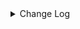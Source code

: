 <details><summary> Change Log </summary>

| Change | Commit | Version |
| --- | --- | --- |
|[Fix][Connector-V2] Fix StarRocksCatalogTest#testCatalog() NPE (#8987)|https://github.com/apache/seatunnel/commit/53f0a9eb52|2.3.10|
|[Improve][Connector-V2] Random pick the starrocks fe address which can be connected (#8898)|https://github.com/apache/seatunnel/commit/bef76078f9|2.3.10|
|[Feature][Connector-v2] Support multi starrocks source (#8789)|https://github.com/apache/seatunnel/commit/26b5529aaf|2.3.10|
|[Fix][Connector-V2] Fix possible data loss in scenarios of request_tablet_size is less than the number of BUCKETS (#8768)|https://github.com/apache/seatunnel/commit/3c6f216135|2.3.10|
|[Fix][Connector-V2]Fix Descriptions for CUSTOM_SQL in Connector (#8778)|https://github.com/apache/seatunnel/commit/96b610eb7e|2.3.10|
|[Improve] restruct connector common options (#8634)|https://github.com/apache/seatunnel/commit/f3499a6eeb|2.3.10|
|[improve] add StarRocks options (#8639)|https://github.com/apache/seatunnel/commit/da8d9cbd35|2.3.10|
|[Fix][Connector-V2] fix starRocks automatically creates tables with comment (#8568)|https://github.com/apache/seatunnel/commit/c4cb1fc4a3|2.3.10|
|[Fix][Connector-V2] Fixed adding table comments (#8514)|https://github.com/apache/seatunnel/commit/edca75b0d6|2.3.10|
|[Feature][Connector-V2] Starrocks implements multi table sink (#8467)|https://github.com/apache/seatunnel/commit/55eebfa8af|2.3.9|
|[Improve][Connector-V2] Add pre-check starrocks version before exeucte alter table field name (#8237)|https://github.com/apache/seatunnel/commit/c24e3b12ba|2.3.9|
|[Fix][Connector-starrocks] Fix drop column bug for starrocks (#8216)|https://github.com/apache/seatunnel/commit/082814da1f|2.3.9|
|[Feature][Core] Support read arrow data (#8137)|https://github.com/apache/seatunnel/commit/4710ea0f8d|2.3.9|
|[Feature][Clickhouse] Support sink savemode  (#8086)|https://github.com/apache/seatunnel/commit/e6f92fd79b|2.3.9|
|[Feature][Connector-V2] StarRocks-sink support schema evolution (#8082)|https://github.com/apache/seatunnel/commit/d33b0da8ab|2.3.9|
|[Improve][dist]add shade check rule (#8136)|https://github.com/apache/seatunnel/commit/51ef800016|2.3.9|
|[Improve][Connector-V2] Add doris/starrocks create table with comment (#7847)|https://github.com/apache/seatunnel/commit/207b8c16fd|2.3.9|
|[Feature][Restapi] Allow metrics information to be associated to logical plan nodes (#7786)|https://github.com/apache/seatunnel/commit/6b7c53d03c|2.3.9|
|[Improve][API] Move catalog open to SaveModeHandler (#7439)|https://github.com/apache/seatunnel/commit/8c2c5c79a1|2.3.8|
|[Improve][Connector-V2] Reuse connection in StarRocksCatalog (#7342)|https://github.com/apache/seatunnel/commit/8ee129d20f|2.3.8|
|[Improve][Connector-V2] Remove system table limit (#7391)|https://github.com/apache/seatunnel/commit/adf888e008|2.3.8|
|[Improve][Connector-V2] Close all ResultSet after used (#7389)|https://github.com/apache/seatunnel/commit/853e973212|2.3.8|
|[Feature][Core] Support using upstream table placeholders in sink options and auto replacement (#7131)|https://github.com/apache/seatunnel/commit/c4ca74122c|2.3.6|
|[Fix][Connector-V2] Fix starrocks Content-Length header already present error (#7034)|https://github.com/apache/seatunnel/commit/a485a74eff|2.3.6|
|[Feature][Connector-V2]Support StarRocks Fe Node HA|https://github.com/apache/seatunnel/commit/9c36c45819|2.3.6|
|[Fix][Connector-v2] Fix the sql statement error of create table for doris and starrocks (#6679)|https://github.com/apache/seatunnel/commit/88263cd69f|2.3.6|
|[Fix][StarRocks] Fix NPE when upstream catalogtable table path only have table name part (#6540)|https://github.com/apache/seatunnel/commit/5795b265cc|2.3.5|
|[Fix][Connector-V2] Fixed doris/starrocks create table sql parse error (#6580)|https://github.com/apache/seatunnel/commit/f2ed1fbde0|2.3.5|
|[Fix][Connector-V2] Fix connector support SPI but without no args constructor (#6551)|https://github.com/apache/seatunnel/commit/5f3c9c36a5|2.3.5|
|[Improve] Add SaveMode log of process detail (#6375)|https://github.com/apache/seatunnel/commit/b0d70ce224|2.3.5|
|[Improve][Connector-V2] Support TableSourceFactory on StarRocks (#6498)|https://github.com/apache/seatunnel/commit/aded56299c|2.3.5|
|[Improve] StarRocksSourceReader  use the existing client  (#6480)|https://github.com/apache/seatunnel/commit/1a02c571a9|2.3.5|
|[Improve][API] Unify type system api(data &amp; type) (#5872)|https://github.com/apache/seatunnel/commit/b38c7edcc9|2.3.5|
|[Feature][Connector] add starrocks save_mode (#6029)|https://github.com/apache/seatunnel/commit/66b0f1e1d2|2.3.4|
|[Feature] Add unsupported datatype check for all catalog (#5890)|https://github.com/apache/seatunnel/commit/b9791285a0|2.3.4|
|[Improve] StarRocks support create table template with unique key (#5905)|https://github.com/apache/seatunnel/commit/25b01125e4|2.3.4|
|[Improve][StarRocksSink] add http socket timeout. (#5918)|https://github.com/apache/seatunnel/commit/febdb262b6|2.3.4|
|[Improve] Support create varchar field type in StarRocks (#5911)|https://github.com/apache/seatunnel/commit/6025895167|2.3.4|
|[Improve]Change System.out.println to log output. (#5912)|https://github.com/apache/seatunnel/commit/bbedb07a9c|2.3.4|
|[Improve][Common] Introduce new error define rule (#5793)|https://github.com/apache/seatunnel/commit/9d1b2582b2|2.3.4|
|[Improve] Remove use `SeaTunnelSink::getConsumedType` method and mark it as deprecated (#5755)|https://github.com/apache/seatunnel/commit/8de7408100|2.3.4|
|[Improve][Connector] Add field name to `DataTypeConvertor` to improve error message (#5782)|https://github.com/apache/seatunnel/commit/ab60790f0d|2.3.4|
|[feature][connector-jdbc]Add Save Mode function and Connector-JDBC (MySQL) connector has been realized (#5663)|https://github.com/apache/seatunnel/commit/eff17ccbe5|2.3.4|
|[Improve] Add default implement for `SeaTunnelSink::setTypeInfo` (#5682)|https://github.com/apache/seatunnel/commit/86cba87450|2.3.4|
|Support config column/primaryKey/constraintKey in schema (#5564)|https://github.com/apache/seatunnel/commit/eac76b4e50|2.3.4|
|[Improve] Refactor CatalogTable and add `SeaTunnelSource::getProducedCatalogTables` (#5562)|https://github.com/apache/seatunnel/commit/41173357f8|2.3.4|
|[Hotfix][Connector-V2][StarRocks] fix starrocks template sql parser #5071 (#5332)|https://github.com/apache/seatunnel/commit/23d79b0d17|2.3.4|
|[Improve] [Connector-V2] Remove scheduler in StarRocks sink (#5269)|https://github.com/apache/seatunnel/commit/cb7b794914|2.3.4|
|[Improve][CheckStyle] Remove useless &#x27;SuppressWarnings&#x27; annotation of checkstyle. (#5260)|https://github.com/apache/seatunnel/commit/51c0d709ba|2.3.4|
|[Hotfix] Fix com.google.common.base.Preconditions to seatunnel shade one (#5284)|https://github.com/apache/seatunnel/commit/ed5eadcf73|2.3.3|
|Fix StarRocksJsonSerializer will transform array/map/row to string (#5281)|https://github.com/apache/seatunnel/commit/f941953774|2.3.3|
|[Improve] Improve savemode api (#4767)|https://github.com/apache/seatunnel/commit/4acd370d48|2.3.3|
|[Improve] [Connector-V2] Improve StarRocks Auto Create Table To Support Use Primary Key Template In Field (#4487)|https://github.com/apache/seatunnel/commit/e601cd4c37|2.3.2|
|Revert &quot;[Improve][Catalog] refactor catalog (#4540)&quot; (#4628)|https://github.com/apache/seatunnel/commit/2d1933195d|2.3.2|
|[hotfix][starrocks] fix error on get starrocks source typeInfo (#4619)|https://github.com/apache/seatunnel/commit/f7b094f9eb|2.3.2|
|[Improve][Catalog] refactor catalog (#4540)|https://github.com/apache/seatunnel/commit/b0a701cb83|2.3.2|
|[Improve] [Connector-V2] Throw StarRocks Serialize Error To Client (#4484)|https://github.com/apache/seatunnel/commit/e2c107323b|2.3.2|
|[Improve] [Connector-V2] Improve StarRocks Serialize Error Message (#4458)|https://github.com/apache/seatunnel/commit/465e75cbf5|2.3.2|
|[Hotfix][Zeta] Adapt StarRocks With Multi-Table And Single-Table Mode (#4324)|https://github.com/apache/seatunnel/commit/c11c171d36|2.3.1|
|[improve][zeta] fix zeta bugs|https://github.com/apache/seatunnel/commit/3a82e8b39f|2.3.1|
|[Improve] [Zeta] Improve Client Job Info Message|https://github.com/apache/seatunnel/commit/56febf0118|2.3.1|
|[Fix] [Connector-V2] Fix StarRocksSink Without Format Field In Header|https://github.com/apache/seatunnel/commit/463ae6437e|2.3.1|
|[Improve] Support StarRocksCatalog Use JDBC URL With Custom Suffix|https://github.com/apache/seatunnel/commit/d00ced6ecd|2.3.1|
|[Improve] Support MySqlCatalog Use JDBC URL With Custom Suffix|https://github.com/apache/seatunnel/commit/210d0ff1f8|2.3.1|
|[Improve] Change StarRocks Sink Default Format To Json|https://github.com/apache/seatunnel/commit/8703357830|2.3.1|
|[Fix] Fix StarRocks Default Url Can&#x27;t Use|https://github.com/apache/seatunnel/commit/67c45d353a|2.3.1|
|[hotfix] fixed schema options import error|https://github.com/apache/seatunnel/commit/656805f2df|2.3.1|
|[chore] Code format with spotless plugin.|https://github.com/apache/seatunnel/commit/291214ad6f|2.3.1|
|Merge branch &#x27;dev&#x27; into merge/cdc|https://github.com/apache/seatunnel/commit/4324ee1912|2.3.1|
|[Improve][Project] Code format with spotless plugin.|https://github.com/apache/seatunnel/commit/423b583038|2.3.1|
|[Fix] Fix StarRocks Default Url Can&#x27;t Use (#4229)|https://github.com/apache/seatunnel/commit/ed74d11090|2.3.1|
|[Bug] Remove StarRocks Auto Creat Table Default Value (#4220)|https://github.com/apache/seatunnel/commit/80b5cd40ae|2.3.1|
|[Feature] Add SaveMode For StarRocks (#4217)|https://github.com/apache/seatunnel/commit/0674f10a53|2.3.1|
|[Improve] Improve StarRocks Catalog Base Url (#4215)|https://github.com/apache/seatunnel/commit/6632a40473|2.3.1|
|[Improve] Improve StarRocks Sink Config (#4212)|https://github.com/apache/seatunnel/commit/8d5712c1db|2.3.1|
|[Hotfix][Zeta] keep deleteCheckpoint method synchronized (#4209)|https://github.com/apache/seatunnel/commit/061f9b5872|2.3.1|
|[Improve] Improve StarRocks Auto Create Table (#4208)|https://github.com/apache/seatunnel/commit/bc9cd6bf69|2.3.1|
|[hotfix][zeta] fix zeta multi-table parser error (#4193)|https://github.com/apache/seatunnel/commit/98f2ad0c19|2.3.1|
|[feature][starrocks] add StarRocks factories (#4191)|https://github.com/apache/seatunnel/commit/c485d887ec|2.3.1|
|[Feature] Change StarRocks CreatTable Template (#4184)|https://github.com/apache/seatunnel/commit/4cf07f3beb|2.3.1|
|[Feature][Connector-V2] StarRocks source connector (#3679)|https://github.com/apache/seatunnel/commit/9681173b10|2.3.1|
|[Improve] [Connector-V2] [StarRocks] Starrocks Support Auto Create Table (#4177)|https://github.com/apache/seatunnel/commit/7e0008e6fb|2.3.1|
|[Improve][build] Give the maven module a human readable name (#4114)|https://github.com/apache/seatunnel/commit/d7cd601051|2.3.1|
|[Improve][Project] Code format with spotless plugin. (#4101)|https://github.com/apache/seatunnel/commit/a2ab166561|2.3.1|
|[Feature][Connector-v2][StarRocks] Support write cdc changelog event(INSERT/UPDATE/DELETE) (#3865)|https://github.com/apache/seatunnel/commit/8e3d158c03|2.3.1|
|[Improve] [Connector-V2] Change Connector Custom Config Prefix To Map (#3719)|https://github.com/apache/seatunnel/commit/ef1b8b1bb5|2.3.1|
|[Improve][Connector-V2][StarRocks] Unified exception for StarRocks source and sink (#3593)|https://github.com/apache/seatunnel/commit/612d0297a0|2.3.0|
|[Improve][Connector-V2][StarRocks] Delete the Mapper may not be used (#3579)|https://github.com/apache/seatunnel/commit/1e868ecf28|2.3.0|
|[Hotfix][OptionRule] Fix option rule about all connectors (#3592)|https://github.com/apache/seatunnel/commit/226dc6a119|2.3.0|
|[Improve][Connector-V2][StarRocks]Add StarRocks connector option rules (#3402)|https://github.com/apache/seatunnel/commit/5d187f69b7|2.3.0|
|[Bugfix][Connector-V2][StarRocks]Fix StarRocks StreamLoad retry bug and fix doc (#3406)|https://github.com/apache/seatunnel/commit/071f9aa055|2.3.0|
|[Feature][Connector-V2] Starrocks sink connector (#3164)|https://github.com/apache/seatunnel/commit/3e6caf7053|2.3.0|

</details>
